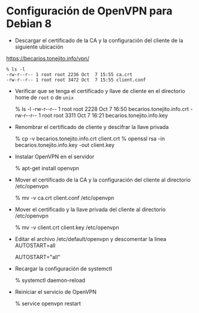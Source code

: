 # Configuración de OpenVPN para Debian 8

+ Descargar el certificado de la CA y la configuración del cliente de la siguiente ubicación

https://becarios.tonejito.info/vpn/

    % ls -l
    -rw-r--r-- 1 root root 2236 Oct  7 15:55 ca.crt
    -rw-r--r-- 1 root root 3472 Oct  7 15:55 client.conf

+ Verificar que se tenga el certificado y llave de cliente en el directorio home de `root` o de `unix`

    % ls -l
    -rw-r--r-- 1 root root 2228 Oct  7 16:50 becarios.tonejito.info.crt
    -rw-r--r-- 1 root root 3311 Oct  7 16:21 becarios.tonejito.info.key

+ Renombrar el certificado de cliente y descifrar la llave privada

    % cp -v becarios.tonejito.info.crt client.crt
    % openssl rsa -in becarios.tonejito.info.key -out client.key

+ Instalar OpenVPN en el servidor

    % apt-get install openvpn

+ Mover el certificado de la CA y la configuración del cliente al directorio /etc/openvpn

    % mv -v ca.crt client.conf /etc/openvpn

+ Mover el certificado y la llave privada del cliente al directorio /etc/openvpn

    % mv -v client.crt client.key /etc/openvpn

+ Editar el archivo /etc/default/openvpn y descomentar la linea AUTOSTART=all

    AUTOSTART="all"

+ Recargar la configuración de systemctl

    % systemctl daemon-reload

+ Reiniciar el servicio de OpenVPN

    % service openvpn restart

